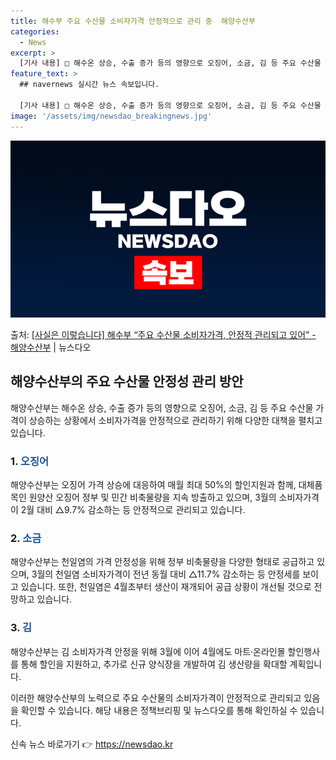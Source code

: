 ```yaml
---
title: 해수부 주요 수산물 소비자가격 안정적으로 관리 중  해양수산부
categories:
  - News
excerpt: >
  [기사 내용] □ 해수온 상승, 수출 증가 등의 영향으로 오징어, 소금, 김 등 주요 수산물 가격이 상승 […
feature_text: >
  ## navernews 실시간 뉴스 속보입니다.

  [기사 내용] □ 해수온 상승, 수출 증가 등의 영향으로 오징어, 소금, 김 등 주요 수산물 가격이 상승 […
image: '/assets/img/newsdao_breakingnews.jpg'
---
```


![뉴스다오 속보](/assets/img/newsdao_breakingnews.jpg)

<p>출처: <a href="https://newsdao.kr/3475" rel="dofollow">[사실은 이렇습니다] 해수부 “주요 수산물 소비자가격, 안정적 관리되고 있어” - 해양수산부</a> | 뉴스다오</p>

<h2 data-ke-size="size26">해양수산부의 주요 수산물 안정성 관리 방안</h2>
해양수산부는 해수온 상승, 수출 증가 등의 영향으로 오징어, 소금, 김 등 주요 수산물 가격이 상승하는 상황에서 소비자가격을 안정적으로 관리하기 위해 다양한 대책을 펼치고 있습니다.

<h3>1. <b><span style="color: #1a5490;">오징어</span></b></h3>
해양수산부는 오징어 가격 상승에 대응하여 매월 최대 50%의 할인지원과 함께, 대체품목인 원양산 오징어 정부 및 민간 비축물량을 지속 방출하고 있으며, 3월의 소비자가격이 2월 대비 △9.7% 감소하는 등 안정적으로 관리되고 있습니다.

<h3>2. <b><span style="color: #1a5490;">소금</span></b></h3>
해양수산부는 천일염의 가격 안정성을 위해 정부 비축물량을 다양한 형태로 공급하고 있으며, 3월의 천일염 소비자가격이 전년 동월 대비 △11.7% 감소하는 등 안정세를 보이고 있습니다. 또한, 천일염은 4월초부터 생산이 재개되어 공급 상황이 개선될 것으로 전망하고 있습니다.

<h3>3. <b><span style="color: #1a5490;">김</span></b></h3>
해양수산부는 김 소비자가격 안정을 위해 3월에 이어 4월에도 마트·온라인몰 할인행사를 통해 할인을 지원하고, 추가로 신규 양식장을 개발하여 김 생산량을 확대할 계획입니다.

이러한 해양수산부의 노력으로 주요 수산물의 소비자가격이 안정적으로 관리되고 있음을 확인할 수 있습니다. 해당 내용은 정책브리핑 및 뉴스다오를 통해 확인하실 수 있습니다. 

신속 뉴스 바로가기 👉 <a href="https://newsdao.kr" rel="dofollow">https://newsdao.kr</a>


